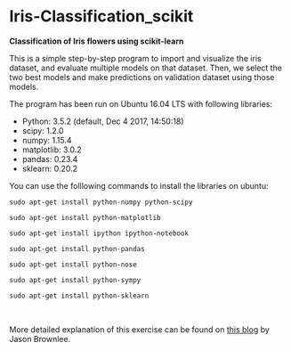 # Iris-Classification_scikit
**Classification of Iris flowers using scikit-learn**

This is a simple step-by-step program to import and visualize the iris dataset, and evaluate multiple models on that dataset. Then, we select the two best models and make predictions on validation dataset using those models.


The program has been run on Ubuntu 16.04 LTS with following libraries:
* Python: 3.5.2 (default, Dec  4 2017, 14:50:18)
* scipy: 1.2.0
* numpy: 1.15.4
* matplotlib: 3.0.2
* pandas: 0.23.4
* sklearn: 0.20.2

You can use the folllowing commands to install the libraries on ubuntu:

`sudo apt-get install python-numpy python-scipy`

`sudo apt-get install python-matplotlib`

`sudo apt-get install ipython ipython-notebook`

`sudo apt-get install python-pandas`

`sudo apt-get install python-nose`

`sudo apt-get install python-sympy`

`sudo apt-get install python-sklearn`

<br />

More detailed explanation of this exercise can be found on [this blog](https://machinelearningmastery.com/machine-learning-in-python-step-by-step/) by Jason Brownlee.

